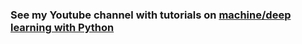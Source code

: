 ### See my Youtube channel with tutorials on [machine/deep learning with Python](https://www.youtube.com/channel/UCD-HLhRV_4Z3sYGkgqAnIJw?view_as=subscriber)
